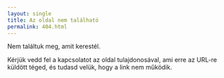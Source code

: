 ```yaml
---
layout: single
title: Az oldal nem található
permalink: 404.html
---
```


Nem találtuk meg, amit kerestél.

Kérjük vedd fel a kapcsolatot az oldal tulajdonosával, ami erre az URL-re küldött téged, és tudasd velük, hogy a link nem működik.
